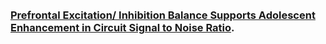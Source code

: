 <br>
<br>

### [Prefrontal Excitation/ Inhibition Balance Supports Adolescent Enhancement in Circuit Signal to Noise Ratio](./SNRdevel.md).
